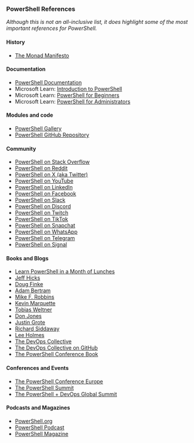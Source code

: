 ### PowerShell References

_Although this is not an all-inclusive list, it does highlight some of the most important references for PowerShell._

#### History

- [The Monad Manifesto](https://jsnover.com/Docs/MonadManifesto.pdf)

#### Documentation

- [PowerShell Documentation](https://docs.microsoft.com/en-us/powershell/scripting/overview?view=powershell-7.2)
- Microsoft Learn: [Introduction to PowerShell](https://learn.microsoft.com/en-us/learn/paths/powershell-first-steps)
- Microsoft Learn: [PowerShell for Beginners](https://learn.microsoft.com/en-us/learn/paths/powershell-beginner)
- Microsoft Learn: [PowerShell for Administrators](https://learn.microsoft.com/en-us/learn/paths/powershell-admin)

#### Modules and code

- [PowerShell Gallery](https://www.powershellgallery.com/)
- [PowerShell GitHub Repository](https://www.github.com/powershell/powershell)

#### Community

- [PowerShell on Stack Overflow](https://stackoverflow.com/questions/tagged/powershell)
- [PowerShell on Reddit](https://www.reddit.com/r/PowerShell/)
- [PowerShell on X (aka Twitter)](https://twitter.com/PowerShell_Team)
- [PowerShell on YouTube](https://www.youtube.com/user/powershellorg)
- [PowerShell on LinkedIn](https://www.linkedin.com/groups/2442309/)
- [PowerShell on Facebook](https://www.facebook.com/groups/powershell.org/)
- [PowerShell on Slack](https://powershell.slack.com/)
- [PowerShell on Discord](https://discord.com/invite/9VQ8N4t)
- [PowerShell on Twitch](https://www.twitch.tv/powershell)
- [PowerShell on TikTok](https://www.tiktok.com/@powershellorg)
- [PowerShell on Snapchat](https://www.snapchat.com/add/powershellorg)
- [PowerShell on WhatsApp](https://chat.whatsapp.com/invite/7v8)
- [PowerShell on Telegram](https://t.me/powershellorg)
- [PowerShell on Signal](https://signal.group/#CjQKIPT9z0YwQJQJ9QJQJQJQ)

#### Books and Blogs

- [Learn PowerShell in a Month of Lunches](https://www.manning.com/books/learn-windows-powershell-in-a-month-of-lunches-third-edition)
- [Jeff Hicks](https://jdhitsolutions.com/blog/)
- [Doug Finke](https://dfinke.github.io/)
- [Adam Bertram](https://adamtheautomator.com/)
- [Mike F. Robbins](https://mikefrobbins.com/)
- [Kevin Marquette](https://kevinmarquette.github.io/)
- [Tobias Weltner](https://powershell.com/)
- [Don Jones](https://donjones.com/)
- [Justin Grote](https://www.justinvanaken.com/)
- [Richard Siddaway](https://richardsiddaway.com/)
- [Lee Holmes](https://www.leeholmes.com/)
- [The DevOps Collective](https://devopscollective.org/)
- [The DevOps Collective on GitHub](https://github.com/devops-collective)
- [The PowerShell Conference Book](https://leanpub.com/powershell-conference-book)

#### Conferences and Events

- [The PowerShell Conference Europe](https://psconf.eu/)
- [The PowerShell Summit](https://powershell.org/summit/)
- [The PowerShell + DevOps Global Summit](https://events.devopscollective.org/)

#### Podcasts and Magazines

- [PowerShell.org](https://powershell.org/)
- [PowerShell Podcast](https://powershell.org/podcast/)
- [PowerShell Magazine](https://powershellmagazine.com/)
